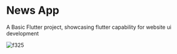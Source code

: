# News App

A Basic Flutter project, showcasing flutter capability for website ui development

![f325](https://github.com/user-attachments/assets/7dde0c2d-7d87-47b3-b3fe-089c1729564b)
